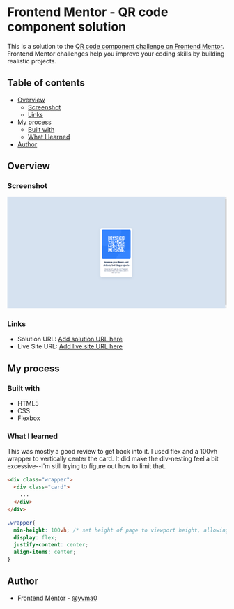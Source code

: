 # Frontend Mentor - QR code component solution

This is a solution to the [QR code component challenge on Frontend Mentor](https://www.frontendmentor.io/challenges/qr-code-component-iux_sIO_H). Frontend Mentor challenges help you improve your coding skills by building realistic projects. 

## Table of contents

- [Overview](#overview)
  - [Screenshot](#screenshot)
  - [Links](#links)
- [My process](#my-process)
  - [Built with](#built-with)
  - [What I learned](#what-i-learned)
- [Author](#author)

## Overview

### Screenshot

![Screenshot of QR code component coding solution](./images/solution-screenshot.png)

### Links

- Solution URL: [Add solution URL here](https://your-solution-url.com)
- Live Site URL: [Add live site URL here](https://your-live-site-url.com)

## My process

### Built with

- HTML5
- CSS
- Flexbox


### What I learned

This was mostly a good review to get back into it. I used flex and a 100vh wrapper to vertically center the card. It did make the div-nesting feel a bit excessive--I'm still trying to figure out how to limit that.


```html
<div class="wrapper">
  <div class="card">
    ...
  </div>
</div>
```
```css
.wrapper{
  min-height: 100vh; /* set height of page to viewport height, allowing for vertical centering */
  display: flex;
  justify-content: center;
  align-items: center;
}
```


## Author

- Frontend Mentor - [@yvma0](https://www.frontendmentor.io/profile/yvma0)
